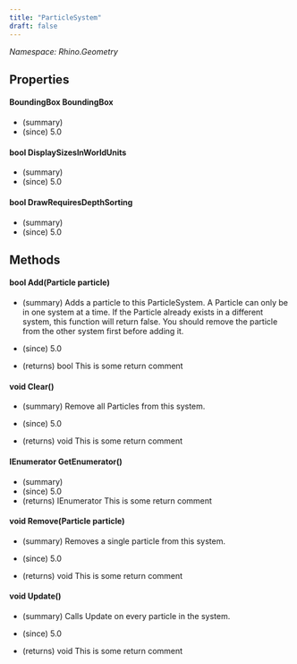 ```yaml
---
title: "ParticleSystem"
draft: false
---
```


*Namespace: Rhino.Geometry*
## Properties
#### BoundingBox BoundingBox
- (summary) 
- (since) 5.0
#### bool DisplaySizesInWorldUnits
- (summary) 
- (since) 5.0
#### bool DrawRequiresDepthSorting
- (summary) 
- (since) 5.0
## Methods
#### bool Add(Particle particle)
- (summary) 
     Adds a particle to this ParticleSystem. A Particle can only be in one system
     at a time.  If the Particle already exists in a different system, this function
     will return false. You should remove the particle from the other system first
     before adding it.
     
- (since) 5.0
- (returns) bool This is some return comment
#### void Clear()
- (summary) 
     Remove all Particles from this system.
     
- (since) 5.0
- (returns) void This is some return comment
#### IEnumerator<Particle> GetEnumerator()
- (summary) 
- (since) 5.0
- (returns) IEnumerator<Particle> This is some return comment
#### void Remove(Particle particle)
- (summary) 
     Removes a single particle from this system.
     
- (since) 5.0
- (returns) void This is some return comment
#### void Update()
- (summary) 
     Calls Update on every particle in the system.
     
- (since) 5.0
- (returns) void This is some return comment
